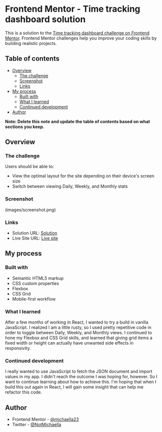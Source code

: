 # Frontend Mentor - Time tracking dashboard solution

This is a solution to the [Time tracking dashboard challenge on Frontend Mentor](https://www.frontendmentor.io/challenges/time-tracking-dashboard-UIQ7167Jw). Frontend Mentor challenges help you improve your coding skills by building realistic projects. 

## Table of contents

- [Overview](#overview)
  - [The challenge](#the-challenge)
  - [Screenshot](#screenshot)
  - [Links](#links)
- [My process](#my-process)
  - [Built with](#built-with)
  - [What I learned](#what-i-learned)
  - [Continued development](#continued-development)
- [Author](#author)


**Note: Delete this note and update the table of contents based on what sections you keep.**

## Overview

### The challenge

Users should be able to:

- View the optimal layout for the site depending on their device's screen size
- Switch between viewing Daily, Weekly, and Monthly stats

### Screenshot

(images/screenshot.png)

### Links

- Solution URL: [Solution](https://github.com/michaella23/time-tracking-dashboard-main)
- Live Site URL: [Live site](https://michaella23.github.io/time-tracking-dashboard-main/)

## My process

### Built with

- Semantic HTML5 markup
- CSS custom properties
- Flexbox
- CSS Grid
- Mobile-first workflow


### What I learned

After a few months of working in React, I wanted to try a build in vanilla JavaScript. I realized I am a little rusty, so I used pretty repetitive code in order to toggle between Daily, Weekly, and Monthly views. I continued to hone my Flexbox and CSS Grid skills, and learned that giving grid items a fixed width or height can actually have unwanted side effects in responsivity.

### Continued development

I really wanted to use JavaScript to fetch the JSON document and import values in my app. I didn't reach the outcome I was hoping for, however. So I want to continue learning about how to achieve this. I'm hoping that when I build this out again in React, I will gain some insight that can help me refactor this code.


## Author

- Frontend Mentor - [@michaella23](https://www.frontendmentor.io/profile/michaella23)
- Twitter - [@NotMichaella](https://www.twitter.com/NotMichaella)

